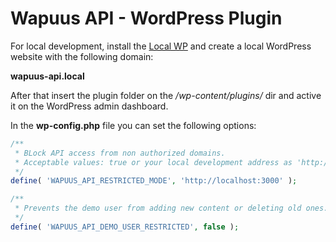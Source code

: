 # Wapuus API - WordPress Plugin

For local development, install the [Local WP](https://localwp.com/ "Local WP Homepage") and create a local WordPress website with the following domain: 

**wapuus-api.local**

After that insert the plugin folder on the */wp-content/plugins/* dir and active it on the WordPress admin dashboard.

In the **wp-config.php** file you can set the following options:

```php
/**
 * BLock API access from non authorized domains.
 * Acceptable values: true or your local development address as 'http://localhost:3000'
 */
define( 'WAPUUS_API_RESTRICTED_MODE', 'http://localhost:3000' );

/**
 * Prevents the demo user from adding new content or deleting old ones.
 */
define( 'WAPUUS_API_DEMO_USER_RESTRICTED', false );
```
